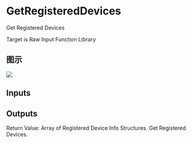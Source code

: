 # GetRegisteredDevices

Get Registered Devices

Target is Raw Input Function Library

## 图示

![]($-20221218-20324707.png)

## Inputs

## Outputs

Return Value: Array of Registered Device Info Structures. Get Registered Devices.

